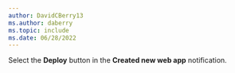 ```yaml
---
author: DavidCBerry13
ms.author: daberry
ms.topic: include
ms.date: 06/28/2022
---
```


Select the **Deploy** button in the **Created new web app** notification.
